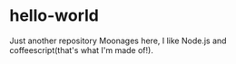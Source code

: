 # hello-world
Just another repository
Moonages here, I like Node.js and coffeescript(that's what I'm made of!).


